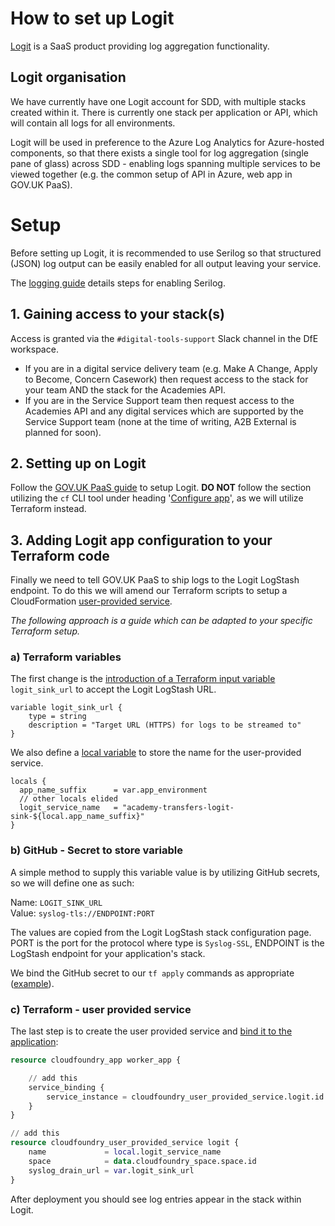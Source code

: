 # How to set up Logit

[Logit](https://logit.io/) is a SaaS product providing log aggregation functionality.

## Logit organisation

We have currently have one Logit account for SDD, with multiple stacks created within it. There is currently one stack per application or API, which will contain all logs for all environments.

Logit will be used in preference to the Azure Log Analytics for Azure-hosted components, so that there exists a single tool for log aggregation (single pane of glass) across SDD - enabling logs spanning multiple services to be viewed together (e.g. the common setup of API in Azure, web app in GOV.UK PaaS).

# Setup

Before setting up Logit, it is recommended to use Serilog so that structured (JSON) log output can be easily enabled for all output leaving your service.

The [logging guide](../development_guidance/logging.md) details steps for enabling Serilog.

## 1. Gaining access to your stack(s)

Access is granted via the `#digital-tools-support` Slack channel in the DfE workspace. 

* If you are in a digital service delivery team (e.g. Make A Change, Apply to Become, Concern Casework) then request access to the stack for your team AND the stack for the Academies API.
* If you are in the Service Support team then request access to the Academies API and any digital services which are supported by the Service Support team (none at the time of writing, A2B External is planned for soon).

## 2. Setting up on Logit

Follow the [GOV.UK PaaS guide](https://docs.cloud.service.gov.uk/monitoring_apps.html#set-up-the-logit-log-management-service) to setup Logit. **DO NOT** follow the section utilizing the `cf` CLI tool under heading '[Configure app](https://docs.cloud.service.gov.uk/monitoring_apps.html#configure-app)', as we will utilize Terraform instead.

## 3. Adding Logit app configuration to your Terraform code

Finally we need to tell GOV.UK PaaS to ship logs to the Logit LogStash endpoint. To do this we will amend our Terraform scripts to setup a CloudFormation [user-provided service](https://docs.cloudfoundry.org/devguide/services/user-provided.html#syslog).

*The following approach is a guide which can be adapted to your specific Terraform setup.*

### a) Terraform variables

The first change is the [introduction of a Terraform input variable](https://github.com/DFE-Digital/academy-transfers-api/commit/eb25fe36b7c7664215bd569d3dc2764604962a5d#diff-b25e8cb262b29f5005a96d0c4a06a3deb77698fa6e11e4f43b21f6f4ad0f45e4) `logit_sink_url` to accept the Logit LogStash URL.

```
variable logit_sink_url {
	type = string
	description = "Target URL (HTTPS) for logs to be streamed to"
}
```

We also define a [local variable](https://github.com/DFE-Digital/academy-transfers-api/blob/eb25fe36b7c7664215bd569d3dc2764604962a5d/terraform/variables.tf#L80) to store the name for the user-provided service.

```
locals {
  app_name_suffix      = var.app_environment
  // other locals elided
  logit_service_name   = "academy-transfers-logit-sink-${local.app_name_suffix}"
}
```

### b) GitHub - Secret to store variable

A simple method to supply this variable value is by utilizing GitHub secrets, so we will define one as such:

Name: `LOGIT_SINK_URL`  
Value: `syslog-tls://ENDPOINT:PORT` 

The values are copied from the Logit LogStash stack configuration page. PORT is the port for the protocol where type is `Syslog-SSL`, ENDPOINT is the LogStash endpoint for your application's stack.

We bind the GitHub secret to our `tf apply` commands as appropriate ([example](https://github.com/DFE-Digital/academy-transfers-api/blob/f947ed9aea6936cdc02f174fdcdb3af20bc80901/.github/workflows/tf-apply.yml#L78)).

### c) Terraform - user provided service

The last step is to create the user provided service and [bind it to the application](https://github.com/DFE-Digital/academy-transfers-api/blob/f947ed9aea6936cdc02f174fdcdb3af20bc80901/terraform/main.tf):

```terraform
resource cloudfoundry_app worker_app {

    // add this
    service_binding {
		service_instance = cloudfoundry_user_provided_service.logit.id
	}
}

// add this
resource cloudfoundry_user_provided_service logit {
	name             = local.logit_service_name
	space            = data.cloudfoundry_space.space.id
	syslog_drain_url = var.logit_sink_url
}
```

After deployment you should see log entries appear in the stack within Logit.